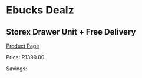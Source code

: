 
# Ebucks Dealz
## Storex Drawer Unit + Free Delivery
[Product Page](https://www.ebucks.com/web/shop/productSelected.do?prodId=1144873571&catId=1130195724)

Price: R1399.00

Savings: 


	